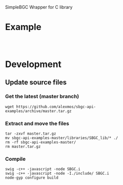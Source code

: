 SimpleBGC Wrapper for C library

# Example

```javascript

    

```

# Development

## Update source files

### Get the latest (master branch)
```shell
wget https://github.com/alexmos/sbgc-api-examples/archive/master.tar.gz
```

### Extract and move the files
```shell
tar -zxvf master.tar.gz
mv sbgc-api-examples-master/libraries/SBGC_lib/* ./
rm -rf sbgc-api-examples-master/
rm master.tar.gz
```

### Compile
```shell
swig -c++ -javascript -node SBGC.i
swig -c++ -javascript -node -I./include/ SBGC.i
node-gyp configure build
```